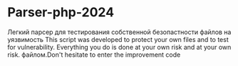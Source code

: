# Parser-php-2024
Легкий парсер для тестирования собственной безопастности файлов на уязвимость
This script was developed to protect your own files and to test for vulnerability. Everything you do is done at your own risk and at your own risk. файлом.Don't hesitate to enter the improvement code
